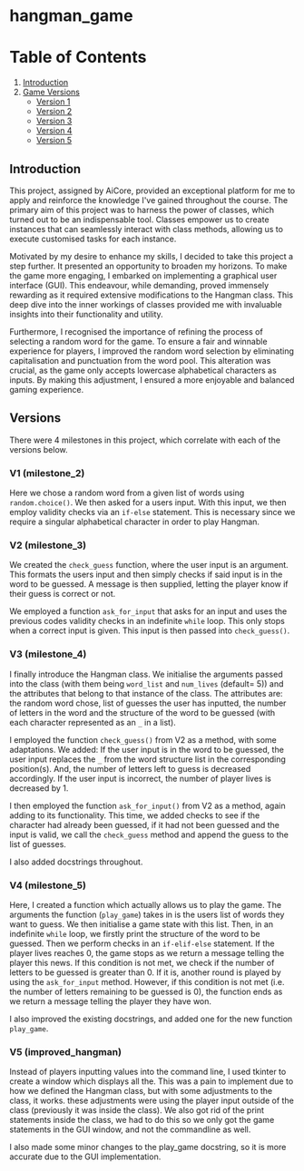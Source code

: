# hangman_game

# Table of Contents
1. [Introduction](#introduction)
1. [Game Versions](#versions)
    - [Version 1](#V1 (milestone_2))
    - [Version 2](#V2 (milestone_3))
    - [Version 3](#V3 (milestone_4))
    - [Version 4](#V4 (milestone_5))
    - [Version 5](#V5 (improved_hangman))


## Introduction

This project, assigned by AiCore, provided an exceptional platform for me to apply and reinforce the knowledge I've gained throughout the course. The primary aim of this project was to harness the power of classes, which turned out to be an indispensable tool. Classes empower us to create instances that can seamlessly interact with class methods, allowing us to execute customised tasks for each instance.

Motivated by my desire to enhance my skills, I decided to take this project a step further. It presented an opportunity to broaden my horizons. To make the game more engaging, I embarked on implementing a graphical user interface (GUI). This endeavour, while demanding, proved immensely rewarding as it required extensive modifications to the Hangman class. This deep dive into the inner workings of classes provided me with invaluable insights into their functionality and utility.

Furthermore, I recognised the importance of refining the process of selecting a random word for the game. To ensure a fair and winnable experience for players, I improved the random word selection by eliminating capitalisation and punctuation from the word pool. This alteration was crucial, as the game only accepts lowercase alphabetical characters as inputs. By making this adjustment, I ensured a more enjoyable and balanced gaming experience. 

## Versions

There were 4 milestones in this project, which correlate with each of the versions below.

### V1 (milestone_2)
Here we chose a random word from a given list of words using `random.choice()`. We then asked for a users input. With this input, we then employ validity checks via an `if-else` statement. This is necessary since we require a singular alphabetical character in order to play Hangman.

### V2 (milestone_3)
We created the `check_guess` function, where the user input is an argument. This formats the users input and then simply checks if said input is in the word to be guessed. A message is then supplied, letting the player know if their guess is correct or not.

We employed a function `ask_for_input` that asks for an input and uses the previous codes validity checks in an indefinite `while` loop. This only stops when a correct input is given. This input is then passed into `check_guess()`. 

### V3 (milestone_4)
I finally introduce the Hangman class. We initialise the arguments passed into the class (with them being `word_list` and `num_lives` (default= 5)) and the attributes that belong to that instance of the class. The attributes are: the random word chose, list of guesses the user has inputted, the number of letters in the word and the structure of the word to be guessed (with each character represented as an `_` in a list).

I employed the function `check_guess()` from V2 as a method, with some adaptations. We added: If the user input is in the word to be guessed, the user input replaces the `_` from the word structure list in the corresponding position(s). And, the number of letters left to guess is decreased accordingly. If the user input is incorrect, the number of player lives is decreased by 1.

I then employed the function `ask_for_input()` from V2 as a method, again adding to its functionality. This time, we added checks to see if the character had already been guessed, if it had not been guessed and the input is valid, we call the `check_guess` method and append the guess to the list of guesses.

I also added docstrings throughout. 

### V4 (milestone_5)
Here, I created a function which actually allows us to play the game. The arguments the function (`play_game`) takes in is the users list of words they want to guess. We then initialise a game state with this list. Then, in an indefinite `while` loop, we firstly print the structure of the word to be guessed. Then we perform checks in an `if-elif-else` statement. If the player lives reaches 0, the game stops as we return a message telling the player this news. If this condition is not met, we check if the number of letters to be guessed is greater than 0. If it is, another round is played by using the `ask_for_input` method. However, if this condition is not met (i.e. the number of letters remaining to be guessed is 0), the function ends as we return a message telling the player they have won.

I also improved the existing docstrings, and added one for the new function `play_game`.

### V5 (improved_hangman)
Instead of players inputting values into the command line, I used tkinter to create a window which displays all the. This was a pain to implement due to how we defined the Hangman class, but with some adjustments to the class, it works. these adjustments were using the player input outside of the class (previously it was inside the class). We also got rid of the print statements inside the class, we had to do this so we only got the game statements in the GUI window, and not the commandline as well. 

I also made some minor changes to the play_game docstring, so it is more accurate due to the GUI implementation.
